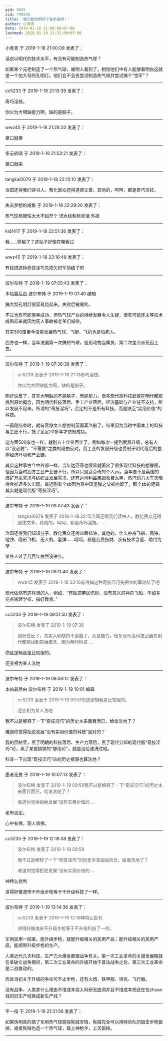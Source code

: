 ```yaml
---
aid: 9025
zid: 790550
title: '我们给伪明开个金手指吧！'
author: 小青青
date: 2019-01-18 21:00:09+07:00
lastmod: 2019-01-19 21:31:00+07:00
---
```


小青青 于 2019-1-18 21:00:09 发表了：

话说以明代的技术水平，有没有可能制造热气球？

如果某个元老制造了一个热气球，被明人看到了，相信他们中有人能够看明白这就是一个加大号的孔明灯。他们会不会去尝试制造热气球并尝试搞个“空军”？

---------

cc5233 于 2019-1-18 21:13:39 发表了：

奇巧淫技。

你以为大明缺能力啊，缺的是脑子。

---------

wwz45 于 2019-1-18 21:28:33 发表了：

章口就莱

---------

多云转晴 于 2019-1-18 21:53:21 发表了：

章口就来

---------

tangkai0079 于 2019-1-18 22:15:10 发表了：

治国还得我们读书人，教化民众还得道德文章，其他的，呵呵，都是奇巧淫技。

---------

失去梦想的咸鱼 于 2019-1-18 22:29:26 发表了：

热气球局限性太大不如开个 流水线和标准话 外挂

---------

kid1417 于 2019-1-18 22:51:36 发表了：

我……穿越了？这帖子好像在哪看过

---------

wwz45 于 2019-1-18 23:16:49 发表了：

有钱搞这种奇技淫巧先把欠的军饷结了吧

---------

波尔布特 于 2019-1-19 07:05:43 发表了：

本帖最后由 波尔布特 于 2019-1-19 07:40 编辑 

搞大型孔明灯很容易烧起来，失败后被嘲笑。

不过也有可能侥幸成功，但热气球产业的持续发展令人生疑，很有可能还未等技术成熟起来就因为死人事故被老爷们喊停。

其实500废至今没能发展热气球、飞艇、飞机也是怕死人。

西方也一样，当年法国第一次搞热气球，是用动物当乘员，第二次差点派死囚上去。

---------

波尔布特 于 2019-1-19 07:36:39 发表了：

> cc5233 发表于 2019-1-18 21:13奇巧淫技。
> 
> 你以为大明缺能力啊，缺的是脑子。



刚好说反了，其实大明缺的不是脑子，而是能力。很多现代高科技武器在明代都能找到原始概念，因为明代科技落后、手工产业落后，经济基础与产业链不支持，所以发展不起来。所谓的“奇技淫巧”，否定的不是所有科技，而是缺乏“实用价值”的科技。

一鸦刚结束时，就有官僚文人想仿制英国蒸汽船了，结果因为当时中国本土的科技与工匠不行，拖了足足20多年才仿制成功。

这方面500废也一样，就别五十步笑百步了。例如每次一提到武器升级，总有人以“没必要”、“不需要”之类的理由反对。而工业的发展升级也受制于明代落后的整体经济环境和产业链。

其实这种事古今中外都一样，当年达芬奇也很早就画出了很多现代科技的想像图，但因为当时西方工业产业链不行，所以只是达芬奇的个人yy。当年要不是英国的煤矿开采需求与纺织业发展需求，还有运河利益集团收费太黑，蒸汽动力火车天晓得会推迟多久出现。最近刚有个sb因为骂中国氢弹之父被拘留了，那个sb的逻辑其实就是现代版“奇技淫巧”。

---------

波尔布特 于 2019-1-19 09:07:43 发表了：

> tangkai0079 发表于 2019-1-18 22:15治国还得我们读书人，教化民众还得道德文章，其他的，呵呵，都是奇巧淫技。 ...



治国还得我们知识分子，教化民众还得皿煮柿油，其他的，什么神舟飞船、高铁、地铁、隐形飞机、无人机、氢弹……呵呵，都是劳民伤财、没有技术含量、助纣为孽……

某些人过了几百年依然没进步。

---------

波尔布特 于 2019-1-19 09:11:40 发表了：

> wwz45 发表于 2019-1-18 23:16有钱搞这种奇技淫巧先把欠的军饷结了吧



现代依然有这样想的人，例如，“有钱搞劳民伤财、没有意义的神舟飞船，不如多花点钱建学校、搞好教育。”

---------

cc5233 于 2019-1-19 09:51:50 发表了：

> 波尔布特 发表于 2019-1-19 07:36
> 
> 刚好说反了，其实大明缺的不是脑子，而是能力。很多现代高科技武器在明代都能找到原始概念，因为明代科技 ...



你这逻辑我是比较服的。

还变相为某人洗地

---------

波尔布特 于 2019-1-19 09:59:12 发表了：

本帖最后由 波尔布特 于 2019-1-19 10:01 编辑 


> 
> cc5233 发表于 2019-1-19 09:51你这逻辑我是比较服的。
> 
> 还变相为某人洗地



我不过是解释了一下“奇技淫巧”的历史本来面目而已，给谁洗地了？

难道你觉得拒绝发展“没有实用价值的科技”是对的？

我的回帖里，黑了明朝的科技落后、生产力落后，黑了现代公知的现代版“奇技淫巧”论，黑了某些狒狒的“够用论”，就是没给谁洗过地。

科普一下出现“奇技淫巧”论的历史根源也算洗地？

---------

墨者无畏 于 2019-1-19 10:07:13 发表了：

> 波尔布特 发表于 2019-1-19 09:59我不过是解释了一下“奇技淫巧”的历史本来面目而已，给谁洗地了？
> 
> 难道你觉得拒绝发展“没有实用价值的 ...



老布淡定。

心中有佛，观人皆佛。

---------

cc5233 于 2019-1-19 12:19:38 发表了：

> 波尔布特 发表于 2019-1-19 09:59
> 
> 我不过是解释了一下“奇技淫巧”的历史本来面目而已，给谁洗地了？
> 
> 难道你觉得拒绝发展“没有实用价值的 ...



神特么批判

讲得好像澳宋不升级步枪等于不升级科技了一样。

---------

波尔布特 于 2019-1-19 13:14:36 发表了：

> cc5233 发表于 2019-1-19 12:19神特么批判
> 
> 讲得好像澳宋不升级步枪等于不升级科技了一样。



军用民用一回事，能升级步枪，就能升级相关的民用产品；能升级相关的民用产品，能顺带升级步枪的生产。

人类近代几次科技、生产力大爆发都跟战争有关。第一次工业革命的关键发展期就在拿破仑战争期间，第二次工业革命的升级开始于普法战争之后，第三次工业革命是二战推动的。

而且当初关于升级的争论可不止步枪，还有火炮、铁甲舰、坦克、飞行器。

没有战争，人类拿什么理由不惜成本投入科研无底洞并且不惜成本把还在在zhuan钱的旧生产线换成新生产线？

---------

平一指 于 2019-1-19 21:31:56 发表了：

如果伪明真的搞了军用热气球窥探髡贼军情，髡贼完全可以用特侦队的狙击步枪狙掉，或者髡贼也造一个热气球，载上神枪手，上天狙掉。

---------

